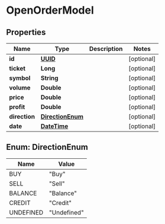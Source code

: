 
# OpenOrderModel

## Properties
Name | Type | Description | Notes
------------ | ------------- | ------------- | -------------
**id** | [**UUID**](UUID.md) |  |  [optional]
**ticket** | **Long** |  |  [optional]
**symbol** | **String** |  |  [optional]
**volume** | **Double** |  |  [optional]
**price** | **Double** |  |  [optional]
**profit** | **Double** |  |  [optional]
**direction** | [**DirectionEnum**](#DirectionEnum) |  |  [optional]
**date** | [**DateTime**](DateTime.md) |  |  [optional]


<a name="DirectionEnum"></a>
## Enum: DirectionEnum
Name | Value
---- | -----
BUY | &quot;Buy&quot;
SELL | &quot;Sell&quot;
BALANCE | &quot;Balance&quot;
CREDIT | &quot;Credit&quot;
UNDEFINED | &quot;Undefined&quot;



